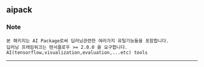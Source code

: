 
 
## aipack  


### Note
    본 패키지는 AI Package로써 딥러닝관련한 여러가지 유틸기능들을 포함합니다.
    딥러닝 프레임워크는 텐서플로우 >= 2.0.0 을 요구합니다.  
    AI(tensorflow,visualization,evaluation,...etc) tools
    
---
